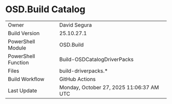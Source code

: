﻿# OSD.Build Catalog

| | |
|-|-|
| Owner | David Segura |
| Build Version | 25.10.27.1 |
| PowerShell Module | OSD.Build |
| PowerShell Function | Build-OSDCatalogDriverPacks |
| Files | build-driverpacks.* |
| Build Workflow | GitHub Actions |
| Last Update | Monday, October 27, 2025 11:06:37 AM UTC |
